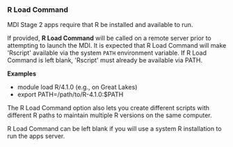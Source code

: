 ### R Load Command

MDI Stage 2 apps require that R be installed and available to run.

If provided, **R Load Command** will be called on a remote
server prior to attempting to launch the MDI. It is
expected that R Load Command will make 'Rscript' available 
via the system <code>PATH</code> environment variable.
If R Load Command is left blank, 'Rscript' must already be available via PATH.

**Examples**

- module load R/4.1.0 (e.g., on Great Lakes)
- export PATH=/path/to/R-4.1.0:$PATH

The R Load Command option also lets you create different scripts with 
different R paths to maintain multiple R versions on the same computer.

R Load Command can be left blank if you will use a system R installation
to run the apps server.
